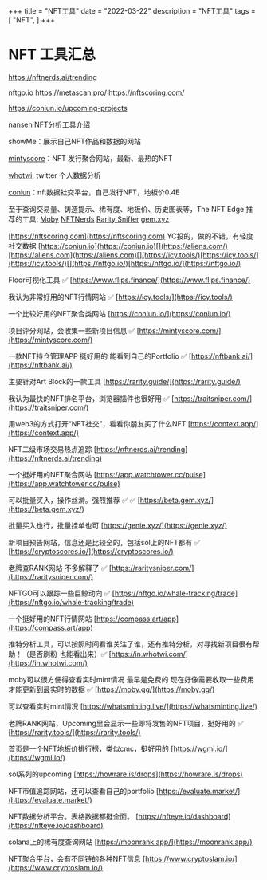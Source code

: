 
+++
title = "NFT工具"
date = "2022-03-22"
description = "NFT工具"
tags = [
    "NFT",
]
+++
# NFT 工具汇总

https://nftnerds.ai/trending

nftgo.io
https://metascan.pro/
https://nftscoring.com/

https://coniun.io/upcoming-projects  

[ nansen NFT分析工具介绍 ](https://mirror.xyz/a10.eth/Qpjd66EXbkEDkitzAcWO8dGk0kOwqSqMAK05UW2qvkc)

showMe：展示自己NFT作品和数据的网站

[mintyscore](https://mintyscore.com/zh-CN)：NFT 发行聚合网站，最新、最热的NFT

[whotwi](https://en.whotwi.com/): twitter 个人数据分析

[coniun](https://coniun.io/upcoming-projects)：nft数据社交平台，自己发行NFT，地板价0.4E     

至于查询交易量、铸造提示、稀有度、地板价、历史图表等，The NFT Edge 推荐的工具:
[Moby](https://moby.gg/) 
[NFTNerds](https://nftnerds.ai/) 
[Rarity Sniffer](https://raritysniffer.com/) 
[gem.xyz](https://beta.gem.xyz/)

[](https://nftscoring.com/)[https://nftscoring.com](https://nftscoring.com) YC投的，做的不错，有轻度社交数据 [](https://coniun.io/)[https://coniun.io](https://coniun.io)[](https://aliens.com/)[https://aliens.com](https://aliens.com)[](https://icy.tools/)[https://icy.tools/](https://icy.tools/)[](https://nftgo.io/)[https://nftgo.io/](https://nftgo.io/)

Floor可视化工具 ✅ [](https://www.flips.finance/)[https://www.flips.finance/](https://www.flips.finance/)

我认为非常好用的NFT行情网站 ✅ [](https://icy.tools/)[https://icy.tools/](https://icy.tools/)

一个比较好用的NFT聚合类网站 [](https://coniun.io/)[https://coniun.io/](https://coniun.io/)

项目评分网站，会收集一些新项目信息 ✅ [](https://mintyscore.com/)[https://mintyscore.com/](https://mintyscore.com/)

一款NFT持仓管理APP 挺好用的 能看到自己的Portfolio ✅ [](https://nftbank.ai/)[https://nftbank.ai/](https://nftbank.ai/)

主要针对Art Block的一款工具 [](https://rarity.guide/)[https://rarity.guide/](https://rarity.guide/)

我认为最快的NFT排名平台，浏览器插件也很好用 ✅ [](https://traitsniper.com/)[https://traitsniper.com/](https://traitsniper.com/)

用web3的方式打开“NFT社交”，看看你朋友买了什么NFT [](https://context.app/)[https://context.app/](https://context.app/)

NFT二级市场交易热点追踪 [](https://nftnerds.ai/trending)[https://nftnerds.ai/trending](https://nftnerds.ai/trending)

一个挺好用的NFT聚合网站 [](https://app.watchtower.cc/pulse)[https://app.watchtower.cc/pulse](https://app.watchtower.cc/pulse)

可以批量买入，操作丝滑。强烈推荐 ✅ ✅ [](https://beta.gem.xyz/)[https://beta.gem.xyz/](https://beta.gem.xyz/)

批量买入也行，批量挂单也可 [](https://genie.xyz/)[https://genie.xyz/](https://genie.xyz/)

新项目预告网站，信息还是比较全的，包括sol上的NFT都有 ✅ [](https://cryptoscores.io/)[https://cryptoscores.io/](https://cryptoscores.io/)

老牌查RANK网站 不多解释了 ✅ [](https://raritysniper.com/)[https://raritysniper.com/](https://raritysniper.com/)

NFTGO可以跟踪一些巨鲸动向 ✅ [](https://nftgo.io/whale-tracking/trade)[https://nftgo.io/whale-tracking/trade](https://nftgo.io/whale-tracking/trade)

一个挺好用的NFT行情网站 [](https://compass.art/app)[https://compass.art/app](https://compass.art/app)

推特分析工具，可以按照时间看谁关注了谁，还有推特分析，对寻找新项目很有帮助！（是否刷粉 也能看出来）✅ [](https://in.whotwi.com/)[https://in.whotwi.com/](https://in.whotwi.com/)

moby可以很方便得查看实时mint情况 最早是免费的 现在好像需要收取一些费用才能更新到最实时的数据 ✅ [](https://moby.gg/)[https://moby.gg/](https://moby.gg/)

可以查看实时mint情况 [](https://whatsminting.live/)[https://whatsminting.live/](https://whatsminting.live/)

老牌RANK网站，Upcoming里会显示一些即将发售的NFT项目，挺好用的 ✅ [](https://rarity.tools/)[https://rarity.tools/](https://rarity.tools/)

首页是一个NFT地板价排行榜，类似cmc，挺好用的 [](https://wgmi.io/)[https://wgmi.io/](https://wgmi.io/)

sol系列的upcoming [](https://howrare.is/drops)[https://howrare.is/drops](https://howrare.is/drops)

NFT市值追踪网站，还可以查看自己的portfolio [](https://evaluate.market/)[https://evaluate.market/](https://evaluate.market/)

NFT数据分析平台。表格数据都挺全面。 [](https://nfteye.io/dashboard)[https://nfteye.io/dashboard](https://nfteye.io/dashboard)

solana上的稀有度查询网站 [](https://moonrank.app/)[https://moonrank.app/](https://moonrank.app/)

NFT聚合平台，会有不同链的各种NFT信息 [](https://www.cryptoslam.io/)[https://www.cryptoslam.io/](https://www.cryptoslam.io/)
